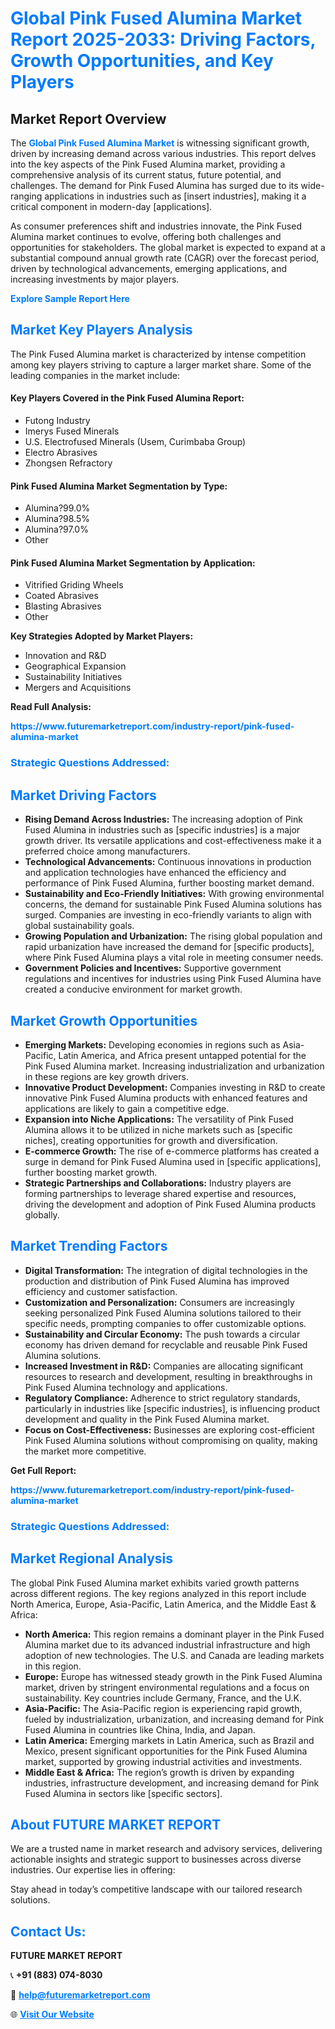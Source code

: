 <h1 style="color: #007BFF;">Global Pink Fused Alumina Market Report 2025-2033: Driving Factors, Growth Opportunities, and Key Players</h1>

<section id="overview">
<h2>Market Report Overview</h2>
<p>The <a href="https://www.futuremarketreport.com/industry-report/pink-fused-alumina-market" style="color: #007BFF; text-decoration: none;"><strong>Global Pink Fused Alumina Market</strong></a> is witnessing significant growth, driven by increasing demand across various industries. This report delves into the key aspects of the Pink Fused Alumina market, providing a comprehensive analysis of its current status, future potential, and challenges. The demand for Pink Fused Alumina has surged due to its wide-ranging applications in industries such as [insert industries], making it a critical component in modern-day [applications].</p>
<p>As consumer preferences shift and industries innovate, the Pink Fused Alumina market continues to evolve, offering both challenges and opportunities for stakeholders. The global market is expected to expand at a substantial compound annual growth rate (CAGR) over the forecast period, driven by technological advancements, emerging applications, and increasing investments by major players.</p>
</section>

<section id="overview">
<p><a href="https://www.futuremarketreport.com/request-sample/reportId=29993" style="color: #007BFF; text-decoration: none;"><strong>Explore Sample Report Here</strong></a></p>
</section>

<section id="key-players">
<h2 style="color: #007BFF;">Market Key Players Analysis</h2>
<p>The Pink Fused Alumina market is characterized by intense competition among key players striving to capture a larger market share. Some of the leading companies in the market include:</p>
<h4>Key Players Covered in the Pink Fused Alumina Report:</h4>
<ul><li>Futong Industry</li><li>Imerys Fused Minerals</li><li>U.S. Electrofused Minerals (Usem, Curimbaba Group)</li><li>Electro Abrasives</li><li>Zhongsen Refractory</li></ul>
<h4>Pink Fused Alumina Market Segmentation by Type:</h4>
<ul><li>Alumina?99.0%</li><li>Alumina?98.5%</li><li>Alumina?97.0%</li><li>Other</li></ul>

<h4>Pink Fused Alumina Market Segmentation by Application:</h4>
<ul><li>Vitrified Griding Wheels</li><li>Coated Abrasives</li><li>Blasting Abrasives</li><li>Other</li></ul>
<p><strong>Key Strategies Adopted by Market Players:</strong></p>
<ul>
<li>Innovation and R&D</li>
<li>Geographical Expansion</li>
<li>Sustainability Initiatives</li>
<li>Mergers and Acquisitions</li>
</ul>
</section>

<section>
<p><strong>Read Full Analysis: </strong></p><a href="https://www.futuremarketreport.com/industry-report/pink-fused-alumina-market" style="color: #007BFF; text-decoration: none;"><strong>https://www.futuremarketreport.com/industry-report/pink-fused-alumina-market</strong></a>
<h3 style="color: #007BFF;">Strategic Questions Addressed:</h3>
</section>

<section id="driving-factors">
<h2 style="color: #007BFF;">Market Driving Factors</h2>
<ul>
<li><strong>Rising Demand Across Industries:</strong> The increasing adoption of Pink Fused Alumina in industries such as [specific industries] is a major growth driver. Its versatile applications and cost-effectiveness make it a preferred choice among manufacturers.</li>
<li><strong>Technological Advancements:</strong> Continuous innovations in production and application technologies have enhanced the efficiency and performance of Pink Fused Alumina, further boosting market demand.</li>
<li><strong>Sustainability and Eco-Friendly Initiatives:</strong> With growing environmental concerns, the demand for sustainable Pink Fused Alumina solutions has surged. Companies are investing in eco-friendly variants to align with global sustainability goals.</li>
<li><strong>Growing Population and Urbanization:</strong> The rising global population and rapid urbanization have increased the demand for [specific products], where Pink Fused Alumina plays a vital role in meeting consumer needs.</li>
<li><strong>Government Policies and Incentives:</strong> Supportive government regulations and incentives for industries using Pink Fused Alumina have created a conducive environment for market growth.</li>
</ul>
</section>

<section id="growth-opportunities">
<h2 style="color: #007BFF;">Market Growth Opportunities</h2>
<ul>
<li><strong>Emerging Markets:</strong> Developing economies in regions such as Asia-Pacific, Latin America, and Africa present untapped potential for the Pink Fused Alumina market. Increasing industrialization and urbanization in these regions are key growth drivers.</li>
<li><strong>Innovative Product Development:</strong> Companies investing in R&D to create innovative Pink Fused Alumina products with enhanced features and applications are likely to gain a competitive edge.</li>
<li><strong>Expansion into Niche Applications:</strong> The versatility of Pink Fused Alumina allows it to be utilized in niche markets such as [specific niches], creating opportunities for growth and diversification.</li>
<li><strong>E-commerce Growth:</strong> The rise of e-commerce platforms has created a surge in demand for Pink Fused Alumina used in [specific applications], further boosting market growth.</li>
<li><strong>Strategic Partnerships and Collaborations:</strong> Industry players are forming partnerships to leverage shared expertise and resources, driving the development and adoption of Pink Fused Alumina products globally.</li>
</ul>
</section>

<section id="trending-factors">
<h2 style="color: #007BFF;">Market Trending Factors</h2>
<ul>
<li><strong>Digital Transformation:</strong> The integration of digital technologies in the production and distribution of Pink Fused Alumina has improved efficiency and customer satisfaction.</li>
<li><strong>Customization and Personalization:</strong> Consumers are increasingly seeking personalized Pink Fused Alumina solutions tailored to their specific needs, prompting companies to offer customizable options.</li>
<li><strong>Sustainability and Circular Economy:</strong> The push towards a circular economy has driven demand for recyclable and reusable Pink Fused Alumina solutions.</li>
<li><strong>Increased Investment in R&D:</strong> Companies are allocating significant resources to research and development, resulting in breakthroughs in Pink Fused Alumina technology and applications.</li>
<li><strong>Regulatory Compliance:</strong> Adherence to strict regulatory standards, particularly in industries like [specific industries], is influencing product development and quality in the Pink Fused Alumina market.</li>
<li><strong>Focus on Cost-Effectiveness:</strong> Businesses are exploring cost-efficient Pink Fused Alumina solutions without compromising on quality, making the market more competitive.</li>
</ul>
</section>

<section>
<p><strong>Get Full Report: </strong></p><a href="https://www.futuremarketreport.com/industry-report/pink-fused-alumina-market" style="color: #007BFF; text-decoration: none;"><strong>https://www.futuremarketreport.com/industry-report/pink-fused-alumina-market</strong></a>
<h3 style="color: #007BFF;">Strategic Questions Addressed:</h3>
</section>


<section id="regional-analysis">
<h2 style="color: #007BFF;">Market Regional Analysis</h2>
<p>The global Pink Fused Alumina market exhibits varied growth patterns across different regions. The key regions analyzed in this report include North America, Europe, Asia-Pacific, Latin America, and the Middle East & Africa:</p>
<ul>
<li><strong>North America:</strong> This region remains a dominant player in the Pink Fused Alumina market due to its advanced industrial infrastructure and high adoption of new technologies. The U.S. and Canada are leading markets in this region.</li>
<li><strong>Europe:</strong> Europe has witnessed steady growth in the Pink Fused Alumina market, driven by stringent environmental regulations and a focus on sustainability. Key countries include Germany, France, and the U.K.</li>
<li><strong>Asia-Pacific:</strong> The Asia-Pacific region is experiencing rapid growth, fueled by industrialization, urbanization, and increasing demand for Pink Fused Alumina in countries like China, India, and Japan.</li>
<li><strong>Latin America:</strong> Emerging markets in Latin America, such as Brazil and Mexico, present significant opportunities for the Pink Fused Alumina market, supported by growing industrial activities and investments.</li>
<li><strong>Middle East & Africa:</strong> The region’s growth is driven by expanding industries, infrastructure development, and increasing demand for Pink Fused Alumina in sectors like [specific sectors].</li>
</ul>
</section>

<footer>
<h2 style="color: #007BFF;">About FUTURE MARKET REPORT</h2>
<p>We are a trusted name in market research and advisory services, delivering actionable insights and strategic support to businesses across diverse industries. Our expertise lies in offering:</p>

<p>Stay ahead in today’s competitive landscape with our tailored research solutions.</p>

<h2 style="color: #007BFF;">Contact Us:</h2>
<p><strong>FUTURE MARKET REPORT</strong></p>
<p>📞 <strong>+91 (883) 074-8030</strong></p>
<p>📧 <strong><a href="mailto:help@futuremarketreport.com" style="color: #007BFF;">help@futuremarketreport.com</a></strong></p>
<p>🌐 <strong><a href="https://www.futuremarketreport.com/" style="color: #007BFF;">Visit Our Website</a></strong></p>
</footer>